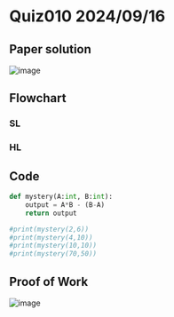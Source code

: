 # Quiz010 2024/09/16

## Paper solution
![image](https://github.com/user-attachments/assets/f257f335-2985-4b3f-a642-b513412cae41)

## Flowchart
### SL


### HL


## Code
```.py
def mystery(A:int, B:int):
    output = A*B - (B-A)
    return output

#print(mystery(2,6))
#print(mystery(4,10))
#print(mystery(10,10))
#print(mystery(70,50))
```

## Proof of Work
![image](https://github.com/user-attachments/assets/5698986d-2eff-4ebe-8441-d3f7415566cd)

